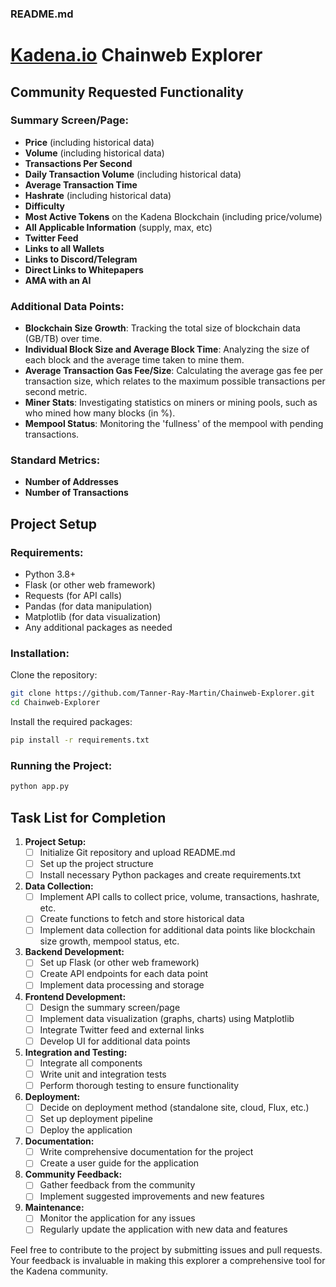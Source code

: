 ### README.md

# [Kadena.io](https://www.kadena.io/) Chainweb Explorer

## Community Requested Functionality

### Summary Screen/Page:
- **Price** (including historical data)
- **Volume** (including historical data)
- **Transactions Per Second**
- **Daily Transaction Volume** (including historical data)
- **Average Transaction Time**
- **Hashrate** (including historical data)
- **Difficulty**
- **Most Active Tokens** on the Kadena Blockchain (including price/volume)
- **All Applicable Information** (supply, max, etc)
- **Twitter Feed**
- **Links to all Wallets**
- **Links to Discord/Telegram**
- **Direct Links to Whitepapers**
- **AMA with an AI**

### Additional Data Points:
- **Blockchain Size Growth**: Tracking the total size of blockchain data (GB/TB) over time.
- **Individual Block Size and Average Block Time**: Analyzing the size of each block and the average time taken to mine them.
- **Average Transaction Gas Fee/Size**: Calculating the average gas fee per transaction size, which relates to the maximum possible transactions per second metric.
- **Miner Stats**: Investigating statistics on miners or mining pools, such as who mined how many blocks (in %).
- **Mempool Status**: Monitoring the 'fullness' of the mempool with pending transactions.

### Standard Metrics:
- **Number of Addresses**
- **Number of Transactions**

## Project Setup

### Requirements:
- Python 3.8+
- Flask (or other web framework)
- Requests (for API calls)
- Pandas (for data manipulation)
- Matplotlib (for data visualization)
- Any additional packages as needed

### Installation:
Clone the repository:
```bash
git clone https://github.com/Tanner-Ray-Martin/Chainweb-Explorer.git
cd Chainweb-Explorer
```

Install the required packages:
```bash
pip install -r requirements.txt
```

### Running the Project:
```bash
python app.py
```

## Task List for Completion

1. **Project Setup:**
   - [ ] Initialize Git repository and upload README.md
   - [ ] Set up the project structure
   - [ ] Install necessary Python packages and create requirements.txt

2. **Data Collection:**
   - [ ] Implement API calls to collect price, volume, transactions, hashrate, etc.
   - [ ] Create functions to fetch and store historical data
   - [ ] Implement data collection for additional data points like blockchain size growth, mempool status, etc.

3. **Backend Development:**
   - [ ] Set up Flask (or other web framework)
   - [ ] Create API endpoints for each data point
   - [ ] Implement data processing and storage

4. **Frontend Development:**
   - [ ] Design the summary screen/page
   - [ ] Implement data visualization (graphs, charts) using Matplotlib
   - [ ] Integrate Twitter feed and external links
   - [ ] Develop UI for additional data points

5. **Integration and Testing:**
   - [ ] Integrate all components
   - [ ] Write unit and integration tests
   - [ ] Perform thorough testing to ensure functionality

6. **Deployment:**
   - [ ] Decide on deployment method (standalone site, cloud, Flux, etc.)
   - [ ] Set up deployment pipeline
   - [ ] Deploy the application

7. **Documentation:**
   - [ ] Write comprehensive documentation for the project
   - [ ] Create a user guide for the application

8. **Community Feedback:**
   - [ ] Gather feedback from the community
   - [ ] Implement suggested improvements and new features

9. **Maintenance:**
   - [ ] Monitor the application for any issues
   - [ ] Regularly update the application with new data and features

Feel free to contribute to the project by submitting issues and pull requests. Your feedback is invaluable in making this explorer a comprehensive tool for the Kadena community.
